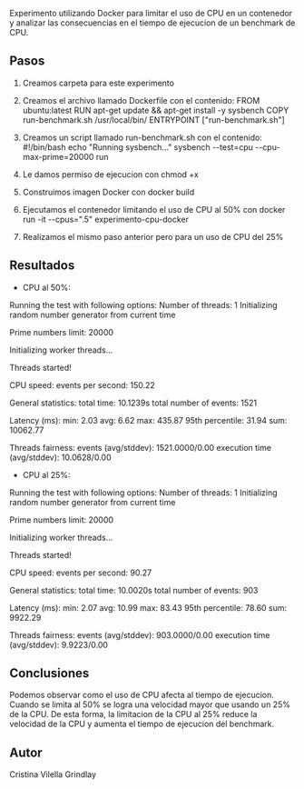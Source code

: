 Experimento utilizando Docker para limitar el uso de CPU en un contenedor y analizar
las consecuencias en el tiempo de ejecucion de un benchmark de CPU.


## Pasos

1. Creamos carpeta para este experimento

2. Creamos el archivo llamado Dockerfile con el contenido:
FROM ubuntu:latest
RUN apt-get update && apt-get install -y sysbench
COPY run-benchmark.sh /usr/local/bin/
ENTRYPOINT ["run-benchmark.sh"]

3. Creamos un script llamado run-benchmark.sh con el contenido:
#!/bin/bash
echo "Running sysbench..."
sysbench --test=cpu --cpu-max-prime=20000 run

4. Le damos permiso de ejecucion con chmod +x

5. Construimos imagen Docker con docker build

6. Ejecutamos el contenedor limitando el uso de CPU al 50% con docker run -it
--cpus=".5" experimento-cpu-docker

7. Realizamos el mismo paso anterior pero para un uso de CPU del 25%



## Resultados

- CPU al 50%:

Running the test with following options:
Number of threads: 1
Initializing random number generator from current time


Prime numbers limit: 20000

Initializing worker threads...

Threads started!

CPU speed:
    events per second:   150.22

General statistics:
    total time:                          10.1239s
    total number of events:              1521

Latency (ms):
         min:                                    2.03
         avg:                                    6.62
         max:                                  435.87
         95th percentile:                       31.94
         sum:                                10062.77

Threads fairness:
    events (avg/stddev):           1521.0000/0.00
    execution time (avg/stddev):   10.0628/0.00
    
    
- CPU al 25%:

Running the test with following options:
Number of threads: 1
Initializing random number generator from current time


Prime numbers limit: 20000

Initializing worker threads...

Threads started!

CPU speed:
    events per second:    90.27

General statistics:
    total time:                          10.0020s
    total number of events:              903

Latency (ms):
         min:                                    2.07
                  avg:                                   10.99
         max:                                   83.43
         95th percentile:                       78.60
         sum:                                 9922.29
    
Threads fairness:
    events (avg/stddev):           903.0000/0.00
    execution time (avg/stddev):   9.9223/0.00


## Conclusiones

Podemos observar como el uso de CPU afecta al tiempo de ejecucion. Cuando se limita
al 50% se logra una velocidad mayor que usando un 25% de la CPU. De esta forma, la
limitacion de la CPU al 25% reduce la velocidad de la CPU y aumenta el tiempo de
ejecucion del benchmark.

## Autor

Cristina Vilella Grindlay

    

